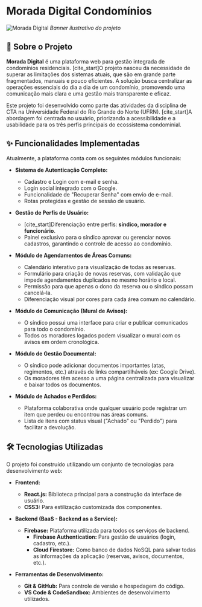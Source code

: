 # Morada Digital  Condomínios

![Morada Digital](https://i.imgur.com/k2RkZlJ.png) 
*Banner ilustrativo do projeto*

## 📖 Sobre o Projeto

**Morada Digital** é uma plataforma web para gestão integrada de condomínios residenciais. [cite_start]O projeto nasceu da necessidade de superar as limitações dos sistemas atuais, que são em grande parte fragmentados, manuais e pouco eficientes. A solução busca centralizar as operações essenciais do dia a dia de um condomínio, promovendo uma comunicação mais clara e uma gestão mais transparente e eficaz.

Este projeto foi desenvolvido como parte das atividades da disciplina de CTA na Universidade Federal do Rio Grande do Norte (UFRN). [cite_start]A abordagem foi centrada no usuário, priorizando a acessibilidade e a usabilidade para os três perfis principais do ecossistema condominial.

## ✨ Funcionalidades Implementadas

Atualmente, a plataforma conta com os seguintes módulos funcionais:

* **Sistema de Autenticação Completo:**
    * Cadastro e Login com e-mail e senha.
    * Login social integrado com o Google.
    * Funcionalidade de "Recuperar Senha" com envio de e-mail.
    * Rotas protegidas e gestão de sessão de usuário.

* **Gestão de Perfis de Usuário:**
    * [cite_start]Diferenciação entre perfis: **síndico, morador e funcionário**.
    * Painel exclusivo para o síndico aprovar ou gerenciar novos cadastros, garantindo o controle de acesso ao condomínio.

* **Módulo de Agendamentos de Áreas Comuns:**
    * Calendário interativo para visualização de todas as reservas.
    * Formulário para criação de novas reservas, com validação que impede agendamentos duplicados no mesmo horário e local.
    * Permissão para que apenas o dono da reserva ou o síndico possam cancelá-la.
    * Diferenciação visual por cores para cada área comum no calendário.

* **Módulo de Comunicação (Mural de Avisos):**
    * O síndico possui uma interface para criar e publicar comunicados para todo o condomínio.
    * Todos os moradores logados podem visualizar o mural com os avisos em ordem cronológica.

* **Módulo de Gestão Documental:**
    * O síndico pode adicionar documentos importantes (atas, regimentos, etc.) através de links compartilháveis (ex: Google Drive).
    * Os moradores têm acesso a uma página centralizada para visualizar e baixar todos os documentos.

* **Módulo de Achados e Perdidos:**
    * Plataforma colaborativa onde qualquer usuário pode registrar um item que perdeu ou encontrou nas áreas comuns.
    * Lista de itens com status visual ("Achado" ou "Perdido") para facilitar a devolução.

## 🛠️ Tecnologias Utilizadas

O projeto foi construído utilizando um conjunto de tecnologias para desenvolvimento web:

* **Frontend:**
    * **React.js:** Biblioteca principal para a construção da interface de usuário.
    * **CSS3:** Para estilização customizada dos componentes.

* **Backend (BaaS - Backend as a Service):**
    * **Firebase:** Plataforma utilizada para todos os serviços de backend.
        * **Firebase Authentication:** Para gestão de usuários (login, cadastro, etc.).
        * **Cloud Firestore:** Como banco de dados NoSQL para salvar todas as informações da aplicação (reservas, avisos, documentos, etc.).

* **Ferramentas de Desenvolvimento:**
    * **Git & GitHub:** Para controle de versão e hospedagem do código.
    * **VS Code & CodeSandbox:** Ambientes de desenvolvimento utilizados.


<!-- O aplicativo estará disponível em `http://localhost:3000`-->
